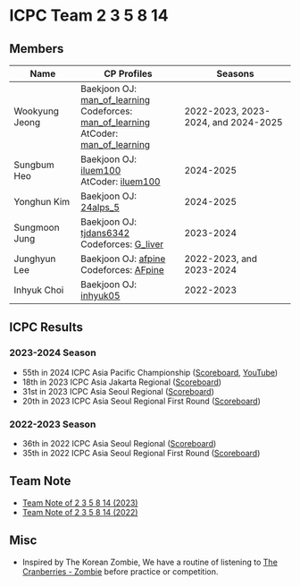 # ICPC Team 2 3 5 8 14

## Members

| Name | CP Profiles | Seasons |
| --- | --- | --- |
| Wookyung Jeong | Baekjoon OJ: [man_of_learning](https://www.acmicpc.net/user/man_of_learning) <br> Codeforces: [man_of_learning](https://codeforces.com/profile/man_of_learning) <br> AtCoder: [man_of_learning](https://atcoder.jp/users/man_of_learning) | 2022-2023, 2023-2024, and 2024-2025 |
| Sungbum Heo | Baekjoon OJ: [iluem100](https://www.acmicpc.net/user/iluem100) <br> AtCoder: [iluem100](https://atcoder.jp/users/iluem100) | 2024-2025 |
| Yonghun Kim | Baekjoon OJ: [24alps_5](https://www.acmicpc.net/user/24alps_5) | 2024-2025 |
| Sungmoon Jung | Baekjoon OJ: [tjdans6342](https://www.acmicpc.net/user/tjdans6342) <br> Codeforces: [G_liver](https://codeforces.com/profile/G_liver) | 2023-2024 |
| Junghyun Lee | Baekjoon OJ: [afpine](https://www.acmicpc.net/user/afpine) <br> Codeforces: [AFpine](https://codeforces.com/profile/AFpine) | 2022-2023, and 2023-2024 |
| Inhyuk Choi | Baekjoon OJ: [inhyuk05](https://www.acmicpc.net/user/inhyuk05) | 2022-2023 |

## ICPC Results

### 2023-2024 Season

- 55th in 2024 ICPC Asia Pacific Championship ([Scoreboard](https://icpcasia.firebaseapp.com/standings/), [YouTube](https://youtu.be/8GsVeMEVMKc?si=VNuSTc32NAvpgHIN))
- 18th in 2023 ICPC Asia Jakarta Regional ([Scoreboard](https://competition.binus.ac.id/icpc2023/final.html))
- 31st in 2023 ICPC Asia Seoul Regional ([Scoreboard](http://static.icpckorea.net/2023/regional/scoreboard/))
- 20th in 2023 ICPC Asia Seoul Regional First Round ([Scoreboard](http://static.icpckorea.net/2023/first_round/scoreboard/))

### 2022-2023 Season

- 36th in 2022 ICPC Asia Seoul Regional ([Scoreboard](http://static.icpckorea.net/20221119/scoreboard/))
- 35th in 2022 ICPC Asia Seoul Regional First Round ([Scoreboard](http://static.icpckorea.net/2022/scoreboard_preliminary/))

## Team Note

- [Team Note of 2 3 5 8 14 (2023)](https://github.com/manoflearning/icpc-team-2-3-5-8-14/blob/main/team-note-2023.pdf)
- [Team Note of 2 3 5 8 14 (2022)](https://github.com/manoflearning/icpc-team-2-3-5-8-14/blob/main/team-note-2022.pdf)

## Misc

- Inspired by The Korean Zombie, 
We have a routine of listening to [The Cranberries - Zombie](https://www.youtube.com/watch?v=6Ejga4kJUts) before practice or competition.